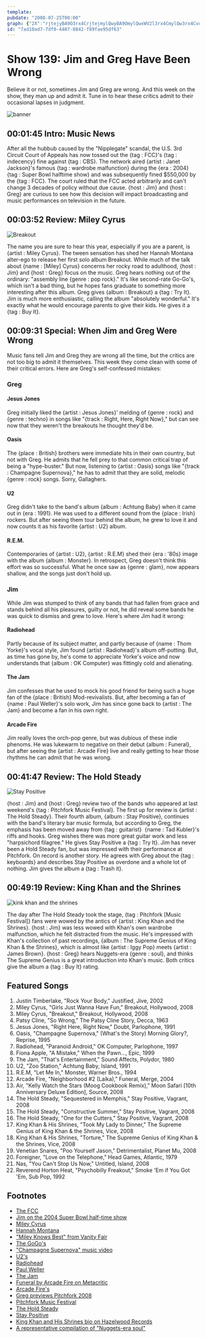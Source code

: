 ```yaml
---
template: 
pubdate: "2008-07-25T00:00"
graph: {"2X":"rjtejyBA9O3rx4CrjtejmylQwyBA9OmylQwxWV2l3rx4CmylQw3rx4CvuPqavuPqaxWV2l3rx4CxWV2l","6G":"d6fOlhnPpnDvNMOhnPpn97qipX6cfd97qipd6fOl","FV":"BMlTxdvRILBKS15dvRILdvRILy0q0iBMlTxwrpak10BIBBMlTx10BIBVMrzA10BIB6QPnL10BIBwrpak6Soziwrpak4srM4ESahQ4srM4BHPvwN1aqESS22zN1aqEW68b56QPnLVMrzAO2iegtLUuo","1XN":"BQsAMX6cfdBHm1GdhnxeDHQwnrgYPNTjZgargYPNBBsW0rgYPN3QWhFrgYPN3QWhFBQsAM3jrd1BBsW0","2A7":"BFxuTy8LYX1dq5Ay8LYX97qipX6cfd1dq5A97qip97qipBHm1G"}
id: "7ad10ad7-7df0-4407-8842-f89fae95df63"
---
```






# Show 139: Jim and Greg Have Been Wrong

Believe it or not, sometimes Jim and Greg are wrong. And this week on the show, they man up and admit it. Tune in to hear these critics admit to their occasional lapses in judgment.

![banner](http://3.bp.blogspot.com/-MltfHl-sOdo/U5cypkoCRuI/AAAAAAAADB8/2L314tF8zto/s1600/Wrong-way-sign1.png)



## 00:01:45 Intro: Music News

After all the hubbub caused by the "Nipplegate" scandal, the U.S. 3rd Circuit Court of Appeals has now tossed out the {tag : FCC}'s {tag : indecency} fine against {tag : CBS}. The network aired {artist : Janet Jackson}'s famous {tag : wardrobe malfunction} during the {era : 2004}  {tag : Super Bowl halftime show} and was subsequently fined $550,000 by the {tag : FCC}. The court ruled that the FCC acted arbitrarily and can't change 3 decades of policy without due cause. {host : Jim} and {host : Greg} are curious to see how this decision will impact broadcasting and music performances on television in the future.



## 00:03:52 Review: Miley Cyrus

![Breakout](https://static.soundopinions.org/assets/139/6G0.jpg)

The name you are sure to hear this year, especially if you are a parent, is {artist : Miley Cyrus}. The tween sensation has shed her Hannah Montana alter-ego to release her first solo album Breakout. While much of the talk about {name : [Miley] Cyrus} concerns her rocky road to adulthood, {host : Jim} and {host : Greg} focus on the music. Greg hears nothing out of the ordinary: "assembly line {genre : pop rock}." It's like second-rate Go-Go's, which isn't a bad thing, but he hopes fans graduate to something more interesting after this album. Greg gives {album : Breakout} a {tag : Try It}. Jim is much more enthusiastic, calling the album "absolutely wonderful." It's exactly what he would encourage parents to give their kids. He gives it a {tag : Buy It}.



## 00:09:31 Special: When Jim and Greg Were Wrong

Music fans tell Jim and Greg they are wrong all the time, but the critics are not too big to admit it themselves. This week they come clean with some of their critical errors. Here are Greg's self-confessed mistakes:


### Greg

#### Jesus Jones

Greg initially liked the {artist : Jesus Jones}' melding of {genre : rock} and {genre : techno} in songs like "{track : Right, Here, Right Now}," but can see now that they weren't the breakouts he thought they'd be.

#### Oasis

The {place : British} brothers were immediate hits in their own country, but not with Greg. He admits that he fell prey to that common critical trap of being a "hype-buster." But now, listening to {artist : Oasis} songs like "{track : Champagne Supernova}," he has to admit that they are solid, melodic {genre : rock} songs. Sorry, Gallaghers.

#### U2

Greg didn't take to the band's album {album : Achtung Baby} when it came out in {era : 1991}. He was used to a different sound from the {place : Irish} rockers. But after seeing them tour behind the album, he grew to love it and now counts it as his favorite {artist : U2} album.

#### R.E.M.

Contemporaries of {artist : U2}, {artist : R.E.M} shed their {era : '80s} image with the album {album : Monster}. In retrospect, Greg doesn't think this effort was so successful. What he once saw as {genre : glam}, now appears shallow, and the songs just don't hold up.


### Jim

While Jim was stumped to think of any bands that had fallen from grace and stands behind all his pleasures, guilty or not, he did reveal some bands he was quick to dismiss and grew to love. Here's where Jim had it wrong:

#### Radiohead

Partly because of its subject matter, and partly because of {name : Thom Yorke}'s vocal style, Jim found {artist : Radiohead}'s album off-putting. But, as time has gone by, he's come to appreciate Yorke's voice and now understands that {album : OK Computer} was fittingly cold and alienating.

#### The Jam

Jim confesses that he used to mock his good friend for being such a huge fan of the {place : British} Mod-revivalists. But, after becoming a fan of {name : Paul Weller}'s solo work, Jim has since gone back to {artist : The Jam} and become a fan in his own right.

#### Arcade Fire

Jim really loves the orch-pop genre, but was dubious of these indie phenoms. He was lukewarm to negative on their debut {album : Funeral}, but after seeing the {artist : Arcade Fire} live and really getting to hear those rhythms he can admit that he was wrong.



## 00:41:47 Review: The Hold Steady

![Stay Positive](https://static.soundopinions.org/assets/139/1XN0.jpg)

{host : Jim} and {host : Greg} review two of the bands who appeared at last weekend's {tag : Pitchfork Music Festival}. The first up for review is {artist : The Hold Steady}. Their fourth album, {album : Stay Positive}, continues with the band's literary bar music formula, but according to Greg, the emphasis has been moved away from {tag : guitarist}  {name : Tad Kubler}'s riffs and hooks. Greg wishes there was more great guitar work and less "harpsichord filagree." He gives Stay Positive a {tag : Try It}. Jim has never been a Hold Steady fan, but was impressed with their performance at Pitchfork. On record is another story. He agrees with Greg about the {tag : keyboards} and describes Stay Positive as overdone and a whole lot of nothing. Jim gives the album a {tag : Trash it}.



## 00:49:19 Review: King Khan and the Shrines

![kink khan and the shrines](https://static.soundopinions.org/assets/139/2A70.jpg)

The day after The Hold Steady took the stage, {tag : Pitchfork [Music Festival]} fans were wowed by the antics of {artist : King Khan and the Shrines}. {host : Jim} was less wowed with Khan's own wardrobe malfunction, which he felt distracted from the music. He's impressed with Khan's collection of past recordings, {album : The Supreme Genius of King Khan & the Shrines}, which is almost like {artist : Iggy Pop} meets {artist : James Brown}. {host : Greg} hears Nuggets-era {genre : soul}, and thinks The Supreme Genius is a great introduction into Khan's music. Both critics give the album a {tag : Buy It} rating.



## Featured Songs

1. Justin Timberlake, "Rock Your Body," Justified, Jive, 2002
2. Miley Cyrus, "Girls Just Wanna Have Fun," Breakout, Hollywood, 2008
3. Miley Cyrus, "Breakout," Breakout, Hollywood, 2008
4. Patsy Cline, "So Wrong," The Patsy Cline Story, Decca, 1963
5. Jesus Jones, "Right Here, Right Now," Doubt, Parlophone, 1991
6. Oasis, "Champagne Supernova," (What's the Story) Morning Glory?, Reprise, 1995
7. Radiohead, "Paranoid Android," OK Computer, Parlophone, 1997
8. Fiona Apple, "A Mistake," When the Pawn..., Epic, 1999
9. The Jam, "That's Entertainment," Sound Affects, Polydor, 1980
10. U2, "Zoo Station," Achtung Baby, Island, 1991
11. R.E.M, "Let Me In," Monster, Warner Bros., 1994
12. Arcade Fire, "Neighborhood #2 (Laika)," Funeral, Merge, 2004
13. Air, "Kelly Watch the Stars (Moog Cookbook Remix)," Moon Safari [10th Anniversary Deluxe Edition], Source, 2008
14. The Hold Steady, "Sequestered in Memphis," Stay Positive, Vagrant, 2008
15. The Hold Steady, "Constructive Summer," Stay Positive, Vagrant, 2008
16. The Hold Steady, "One for the Cutters," Stay Positive, Vagrant, 2008
17. King Khan & His Shrines, "Took My Lady to Dinner," The Supreme Genius of King Khan & the Shrines, Vice, 2008
18. King Khan & His Shrines, "Torture," The Supreme Genius of King Khan & the Shrines, Vice, 2008
19. Venetian Snares, "Poo Yourself Jason," Detrimentalist, Planet Mu, 2008
20. Foreigner, "Love on the Telephone," Head Games, Atlantic, 1979
21. Nas, "You Can't Stop Us Now," Untitled, Island, 2008
22. Reverend Horton Heat, "Psychobilly Freakout," Smoke 'Em if You Got 'Em, Sub Pop, 1992



## Footnotes

- [The FCC](http://www.fcc.gov/)
- [Jim on the 2004 Super Bowl half-time show](http://www.jimdero.com/News2004/Feb2SuperBowl.htm)
- [Miley Cyrus](http://www.mileycyrus.com/)
- [Hannah Montana](http://tv.disney.go.com/disneychannel/hannahmontana/)
- ["Miley Knows Best" from Vanity Fair](http://www.vanityfair.com/culture/features/2008/06/miley200806)
- [The GoGo's](http://www.allmusic.com/cg/amg.dll?p=amg&sql=11:anfyxq95ld0e)
- ["Champagne Supernova" music video](http://www.youtube.com/watch?v=g3C7DECI0jU)
- [U2's](http://www.u2.com/)
- [Radiohead](http://www.radiohead.com/)
- [Paul Weller](http://www.paulweller.com/)
- [The Jam](http://www.allmusic.com/cg/amg.dll?p=amg&sql=11:jifixqe5ldae)
- [Funeral by Arcade Fire on Metacritic](http://www.metacritic.com/music/artists/arcadefire/funeral)
- [Arcade Fire's](http://www.arcadefire.com/)
- [Greg previews Pitchfork 2008](http://articles.chicagotribune.com/2009-07-17/entertainment/0907150176_1_pitchfork-music-festival-festivals-in-north-america-year-s-festival)
- [Pitchfork Music Festival](http://www.pitchforkmusicfestival.com/)
- [The Hold Steady](http://www.theholdsteady.com/)
- [Stay Positive](http://www.metacritic.com/music/artists/holdsteady/staypositive?q=hold%20steady)
- [King Khan and His Shrines bio on Hazelwood Records](http://www.hazelwood.de/kingkhan/index.php)
- [A representative compilation of "Nuggets-era soul"](http://en.wikipedia.org/wiki/Nuggets:_Original_Artyfacts_from_the_First_Psychedelic_Era,_1965-1968)